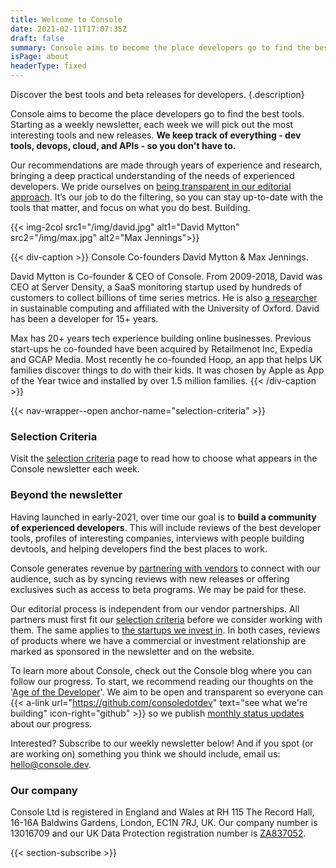 ```yaml
---
title: Welcome to Console
date: 2021-02-11T17:07:35Z
draft: false
summary: Console aims to become the place developers go to find the best tools.
isPage: about
headerType: fixed
---
```


Discover the best tools and beta releases for developers.
{.description}

Console aims to become the place developers go to find the best tools. Starting
as a weekly newsletter, each week we will pick out the most interesting tools
and new releases. **We keep track of everything - dev tools, devops, cloud, and
APIs - so you don't have to.**

Our recommendations are made through years of experience and research, bringing
a deep practical understanding of the needs of experienced developers. We pride
ourselves on [being transparent in our editorial
approach](/selection-criteria/). It’s our job to do the filtering, so you can
stay up-to-date with the tools that matter, and focus on what you do best.
Building.

{{< img-2col src1="/img/david.jpg" alt1="David Mytton" src2="/img/max.jpg" alt2="Max Jennings">}}

{{< div-caption >}} Console Co-founders David Mytton & Max Jennings.

David Mytton is Co-founder & CEO of Console. From 2009-2018, David was CEO at
Server Density, a SaaS monitoring startup used by hundreds of customers to
collect billions of time series metrics. He is also [a
researcher](https://davidmytton.blog/publications/) in sustainable computing and
affiliated with the University of Oxford. David has been a developer for 15+
years.

Max has 20+ years tech experience building online businesses. Previous start-ups
he co-founded have been acquired by Retailmenot Inc, Expedia and GCAP Media.
Most recently he co-founded Hoop, an app that helps UK families discover things
to do with their kids. It was chosen by Apple as App of the Year twice and
installed by over 1.5 million families. {{< /div-caption >}}

{{< nav-wrapper--open anchor-name="selection-criteria" >}}

### Selection Criteria

Visit the [selection criteria](/selection-criteria/) page to read how to choose
what appears in the Console newsletter each week.

### Beyond the newsletter

Having launched in early-2021, over time our goal is to **build a community of
experienced developers**. This will include reviews of the best developer tools,
profiles of interesting companies, interviews with people building devtools, and
helping developers find the best places to work.

Console generates revenue by [partnering with vendors](/advertise/) to connect
with our audience, such as by syncing reviews with new releases or offering
exclusives such as access to beta programs. We may be paid for these.

Our editorial process is independent from our vendor partnerships. All partners
must first fit our [selection criteria](/selection-criteria/) before we consider
working with them. The same applies to [the startups we invest in](/zero/). In
both cases, reviews of products where we have a commercial or investment
relationship are marked as sponsored in the newsletter and on the website.

To learn more about Console, check out the Console blog where you can follow our
progress. To start, we recommend reading our thoughts on the
'[Age of the Developer](https://blog.console.dev/focusing-on-developers/)'. We
aim to be open and transparent so everyone can {{< a-link url="https://github.com/consoledotdev" text="see what we're building" icon-right="github" >}} so we publish
[monthly status updates](https://blog.console.dev/tag/status-update/) about our
progress.

Interested? Subscribe to our weekly newsletter below! And if you spot (or are
working on) something you think we should include, email us:
[hello@console.dev](mailto:hello@console.dev).

### Our company

Console Ltd is registered in England and Wales at RH 115 The Record Hall, 16-16A
Baldwins Gardens, London, EC1N 7RJ, UK. Our company number is 13016709 and our
UK Data Protection registration number is
[ZA837052](https://ico.org.uk/ESDWebPages/Entry/ZA837052).

{{< section-subscribe >}}
